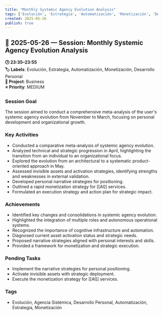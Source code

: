 ```yaml
---
title: "Monthly Systemic Agency Evolution Analysis"
tags: ['Evolución', 'Estrategia', 'Automatización', 'Monetización', 'Desarrollo Personal']
created: 2025-05-26
publish: true
---
```


## 📅 2025-05-26 — Session: Monthly Systemic Agency Evolution Analysis

**🕒 23:35–23:55**  
**🏷️ Labels**: Evolución, Estrategia, Automatización, Monetización, Desarrollo Personal  
**📂 Project**: Business  
**⭐ Priority**: MEDIUM  


### Session Goal
The session aimed to conduct a comprehensive meta-analysis of the user's systemic agency evolution from November to March, focusing on personal development and organizational growth.

### Key Activities
- Conducted a comparative meta-analysis of systemic agency evolution.
- Analyzed technical and strategic progression in April, highlighting the transition from an individual to an organizational focus.
- Explored the evolution from an architectural to a systematic product-oriented approach in May.
- Assessed invisible assets and activation strategies, identifying strengths and weaknesses in external validation.
- Developed personal narrative strategies for positioning.
- Outlined a rapid monetization strategy for [[AI]] services.
- Formulated an execution strategy and action plan for strategic impact.

### Achievements
- Identified key changes and consolidations in systemic agency evolution.
- Highlighted the integration of multiple roles and autonomous operational systems.
- Recognized the importance of cognitive infrastructure and automation.
- Diagnosed current asset activation status and strategic needs.
- Proposed narrative strategies aligned with personal interests and skills.
- Provided a framework for monetization and strategic execution.

### Pending Tasks
- Implement the narrative strategies for personal positioning.
- Activate invisible assets with strategic deployment.
- Execute the monetization strategy for [[AI]] services.

### Tags
- Evolución, Agencia Sistémica, Desarrollo Personal, Automatización, Estrategia, Monetización
